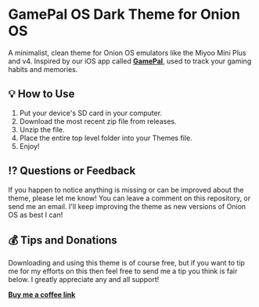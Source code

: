 # GamePal OS Dark Theme for Onion OS
A minimalist, clean theme for Onion OS emulators like the Miyoo Mini Plus and v4. Inspired by our iOS app called [**GamePal**](https://www.getgamepal.com/), used to track your gaming habits and memories.

## 💡 How to Use
1. Put your device's SD card in your computer.
2. Download the most recent zip file from releases.
3. Unzip the file.
4. Place the entire top level folder into your Themes file.
5. Enjoy!

## ⁉️ Questions or Feedback
If you happen to notice anything is missing or can be improved about the theme, please let me know! You can leave a comment on this repository, or send me an email. I'll keep improving the theme as new versions of Onion OS as best I can!

## 💰 Tips and Donations
Downloading and using this theme is of course free, but if you want to tip me for my efforts on this then feel free to send me a tip you think is fair below. I greatly appreciate any and all support!

[**Buy me a coffee link**](https://buymeacoffee.com/cortes)
